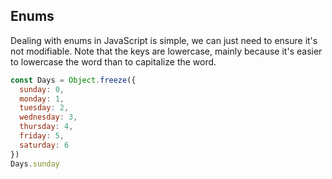 ## Enums

Dealing with enums in JavaScript is simple, we can just need to ensure it's not modifiable. Note that the keys are lowercase, mainly because it's easier to lowercase the word than to capitalize the word.

```js
const Days = Object.freeze({
  sunday: 0,
  monday: 1,
  tuesday: 2,
  wednesday: 3,
  thursday: 4,
  friday: 5,
  saturday: 6
})
Days.sunday
```
